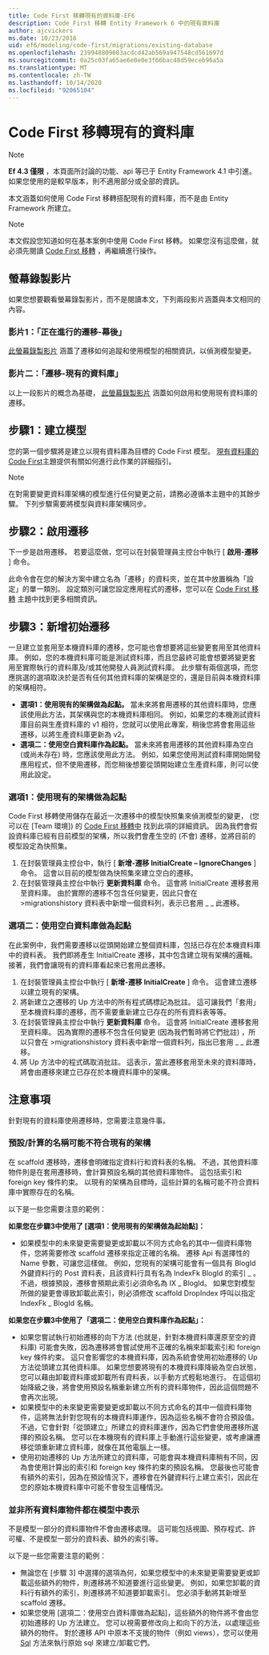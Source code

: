 ```yaml
---
title: Code First 移轉現有的資料庫-EF6
description: Code First 移轉 Entity Framework 6 中的現有資料庫
author: ajcvickers
ms.date: 10/23/2016
uid: ef6/modeling/code-first/migrations/existing-database
ms.openlocfilehash: 239948809083acdcd42ab569a947548cd561697d
ms.sourcegitcommit: 0a25c03fa65ae6e0e0e3f66bac48d59eceb96a5a
ms.translationtype: MT
ms.contentlocale: zh-TW
ms.lasthandoff: 10/14/2020
ms.locfileid: "92065104"
---
```

# <a name="code-first-migrations-with-an-existing-database"></a>Code First 移轉現有的資料庫
> [!NOTE]
> **Ef 4.3 僅限** ，本頁面所討論的功能、api 等已于 Entity Framework 4.1 中引進。 如果您使用的是較早版本，則不適用部分或全部的資訊。

本文涵蓋如何使用 Code First 移轉搭配現有的資料庫，而不是由 Entity Framework 所建立。

> [!NOTE]
> 本文假設您知道如何在基本案例中使用 Code First 移轉。 如果您沒有這麼做，就必須先閱讀 [Code First 移轉](xref:ef6/modeling/code-first/migrations/index) ，再繼續進行操作。

## <a name="screencasts"></a>螢幕錄製影片

如果您想要觀看螢幕錄製影片，而不是閱讀本文，下列兩段影片涵蓋與本文相同的內容。

### <a name="video-one-migrations---under-the-hood"></a>影片1：「正在進行的遷移-幕後」

[此螢幕錄製影片](https://channel9.msdn.com/blogs/ef/migrations-under-the-hood) 涵蓋了遷移如何追蹤和使用模型的相關資訊，以偵測模型變更。

### <a name="video-two-migrations---existing-databases"></a>影片二：「遷移-現有的資料庫」

以上一段影片的概念為基礎， [此螢幕錄製影片](https://channel9.msdn.com/blogs/ef/migrations-existing-databases) 涵蓋如何啟用和使用現有資料庫的遷移。

## <a name="step-1-create-a-model"></a>步驟1：建立模型

您的第一個步驟將是建立以現有資料庫為目標的 Code First 模型。 [現有資料庫的 Code First](xref:ef6/modeling/code-first/workflows/existing-database)主題提供有關如何進行此作業的詳細指引。

>[!NOTE]
> 在對需要變更資料庫架構的模型進行任何變更之前，請務必遵循本主題中的其餘步驟。 下列步驟需要將模型與資料庫架構同步。

## <a name="step-2-enable-migrations"></a>步驟2：啟用遷移

下一步是啟用遷移。 若要這麼做，您可以在封裝管理員主控台中執行 [ **啟用-遷移** ] 命令。

此命令會在您的解決方案中建立名為「遷移」的資料夾，並在其中放置稱為「設定」的單一類別。 設定類別可讓您設定應用程式的遷移，您可以在 [Code First 移轉](xref:ef6/modeling/code-first/migrations/index) 主題中找到更多相關資訊。

## <a name="step-3-add-an-initial-migration"></a>步驟3：新增初始遷移

一旦建立並套用至本機資料庫的遷移，您可能也會想要將這些變更套用至其他資料庫。 例如，您的本機資料庫可能是測試資料庫，而且您最終可能會想要將變更套用至實際執行的資料庫及/或其他開發人員測試資料庫。 此步驟有兩個選項，而您應挑選的選項取決於是否有任何其他資料庫的架構是空的，還是目前與本機資料庫的架構相符。

-   **選項1：使用現有的架構做為起點。** 當未來將套用遷移的其他資料庫時，您應該使用此方法，其架構與您的本機資料庫相同。 例如，如果您的本機測試資料庫目前與生產資料庫的 v1 相符，您就可以使用此專案，稍後您將會套用這些遷移，以將生產資料庫更新為 v2。
-   **選項二：使用空白資料庫作為起點。** 當未來將套用遷移的其他資料庫為空白 (或尚未存在) 時，您應該使用此方法。 例如，如果您使用測試資料庫開始開發應用程式，但不使用遷移，而您稍後想要從頭開始建立生產資料庫，則可以使用此設定。

### <a name="option-one-use-existing-schema-as-a-starting-point"></a>選項1：使用現有的架構做為起點

Code First 移轉使用儲存在最近一次遷移中的模型快照集來偵測模型的變更， (您可以在 [Team 環境]) 的 [Code First 移轉中](xref:ef6/modeling/code-first/migrations/teams) 找到此項的詳細資訊。 因為我們會假設資料庫已經有目前模型的架構，所以我們會產生空的 (不會) 遷移，並將目前的模型設定為快照集。

1.  在封裝管理員主控台中，執行 [ **新增-遷移 InitialCreate – IgnoreChanges** ] 命令。 這會以目前的模型做為快照集來建立空白的遷移。
2.  在封裝管理員主控台中執行 **更新資料庫** 命令。 這會將 InitialCreate 遷移套用至資料庫。 由於實際的遷移不包含任何變更，因此只會在 >migrationshistory 資料表中新增一個資料列，表示已套用 \_ \_ 此遷移。

### <a name="option-two-use-empty-database-as-a-starting-point"></a>選項二：使用空白資料庫做為起點

在此案例中，我們需要遷移以從頭開始建立整個資料庫，包括已存在於本機資料庫中的資料表。 我們即將產生 InitialCreate 遷移，其中包含建立現有架構的邏輯。 接著，我們會讓現有的資料庫看起來已套用此遷移。

1.  在封裝管理員主控台中執行 [ **新增-遷移 InitialCreate** ] 命令。 這會建立遷移以建立現有的架構。
2.  將新建立之遷移的 Up 方法中的所有程式碼標記為批註。 這可讓我們「套用」至本機資料庫的遷移，而不需要重新建立已存在的所有資料表等等。
3.  在封裝管理員主控台中執行 **更新資料庫** 命令。 這會將 InitialCreate 遷移套用至資料庫。 因為實際的遷移不包含任何變更 (因為我們暫時將它們批註) ，所以只會在 >migrationshistory 資料表中新增一個資料列，指出已套用 \_ \_ 此遷移。
4.  將 Up 方法中的程式碼取消批註。 這表示，當此遷移套用至未來的資料庫時，將會由遷移來建立已存在於本機資料庫中的架構。

## <a name="things-to-be-aware-of"></a>注意事項

針對現有的資料庫使用遷移時，您需要注意幾件事。

### <a name="defaultcalculated-names-may-not-match-existing-schema"></a>預設/計算的名稱可能不符合現有的架構

在 scaffold 遷移時，遷移會明確指定資料行和資料表的名稱。 不過，其他資料庫物件則是在套用遷移時，會計算預設名稱的其他資料庫物件。 這包括索引和 foreign key 條件約束。 以現有的架構為目標時，這些計算的名稱可能不符合資料庫中實際存在的名稱。

以下是一些您需要注意的範例：

**如果您在步驟3中使用了 [選項1：使用現有的架構做為起始點]：**

-   如果模型中的未來變更需要變更或卸載以不同方式命名的其中一個資料庫物件，您將需要修改 scaffold 遷移來指定正確的名稱。 遷移 Api 有選擇性的 Name 參數，可讓您這樣做。
    例如，您現有的架構可能會有一個具有 BlogId 外鍵資料行的 Post 資料表，且該資料行具有名為 IndexFk BlogId 的索引 \_ 。 不過，根據預設，遷移會預期此索引必須命名為 IX \_ BlogId。 如果您對模型所做的變更會導致卸載此索引，則必須修改 scaffold DropIndex 呼叫以指定 IndexFk \_ BlogId 名稱。

**如果您在步驟3中使用了「選項二：使用空白資料庫作為起點」：**

-   如果您嘗試執行初始遷移的向下方法 (也就是，針對本機資料庫還原至空的資料庫) 可能會失敗，因為遷移將會嘗試使用不正確的名稱來卸載索引和 foreign key 條件約束。 這只會影響您的本機資料庫，因為系統會使用初始遷移的 Up 方法從頭建立其他資料庫。
    如果您想要將現有的本機資料庫降級為空白狀態，您可以藉由卸載資料庫或卸載所有資料表，以手動方式輕鬆地進行。 在這個初始降級之後，將會使用預設名稱重新建立所有的資料庫物件，因此這個問題不會再次出現。
-   如果模型中的未來變更需要變更或卸載以不同方式命名的其中一個資料庫物件，這將無法針對您現有的本機資料庫運作，因為這些名稱不會符合預設值。 不過，它會針對「從頭建立」所建立的資料庫運作，因為它們會使用遷移所選擇的預設名稱。
    您可以在本機現有的資料庫上手動進行這些變更，或考慮讓遷移從頭重新建立資料庫，就像在其他電腦上一樣。
-   使用初始遷移的 Up 方法所建立的資料庫，可能會與本機資料庫稍有不同，因為會使用計算出的索引和 foreign key 條件約束的預設名稱。 您最後也可能會有額外的索引，因為在預設情況下，遷移會在外鍵資料行上建立索引，因此在您的原始本機資料庫中可能不會發生這種情況。

### <a name="not-all-database-objects-are-represented-in-the-model"></a>並非所有資料庫物件都在模型中表示

不是模型一部分的資料庫物件不會由遷移處理。 這可能包括視圖、預存程式、許可權、不是模型一部分的資料表、額外的索引等。

以下是一些您需要注意的範例：

-   無論您在 [步驟 3] 中選擇的選項為何，如果您模型中的未來變更需要變更或卸載這些額外的物件，則遷移將不知道要進行這些變更。 例如，如果您卸載的資料行有額外的索引，則遷移將不知道要卸載索引。 您必須手動將其新增至 scaffold 遷移。
-   如果您使用 [選項二：使用空白資料庫做為起點]，這些額外的物件將不會由您初始遷移的 Up 方法建立。
    您可以視需要修改向上和向下的方法，以處理這些額外的物件。 對於遷移 API 中原本不支援的物件（例如 views），您可以使用 [Sql](https://msdn.microsoft.com/library/system.data.entity.migrations.dbmigration.sql.aspx) 方法來執行原始 sql 來建立/卸載它們。
